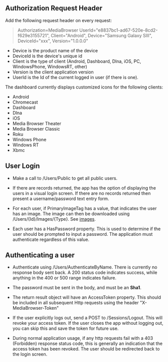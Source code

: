 ## Authorization Request Header

Add the following request header on every request:

> Authorization=MediaBrowser UserId="e8837bc1-ad67-520e-8cd2-f629e3155721", Client="Android", Device="Samsung Galaxy SIII", DeviceId="xxx", Version="1.0.0.0"

* Device is the product name of the device
* DeviceId is the device's unique id
* Client is the type of client (Android, Dashboard, Dlna, iOS, PC, WindowsPhone, WindowsRT, other)
* Version is the client application version
* UserId is the Id of the current logged in user (if there is one).

The dashboard currently displays customized icons for the following clients:

* Android
* Chromecast
* Dashboard
* Dlna
* iOS
* Media Browser Theater
* Media Browser Classic
* Roku
* Windows Phone
* Windows RT
* Xbmc

## User Login 

* Make a call to /Users/Public to get all public users.

* If there are records returned, the app has the option of displaying the users in a visual login screen. If there are no records returned then present a username/password text entry form.

* For each user, if PrimaryImageTag has a value, that indicates the user has an image. The image can then be downloaded using /Users/{Id}/Images/{Type}. See [images](https://github.com/MediaBrowser/MediaBrowser/wiki/Images).

* Each user has a HasPassword property. This is used to determine if the user should be prompted to input a password. The application must authenticate regardless of this value.

## Authenticating a user

* Authenticate using /Users/AuthenticateByName. There is currently no response body sent back. A 200 status code indicates success, while anything in the 400 or 500 range indicates failure.

* The password must be sent in the body, and must be an **Sha1**.

* The return result object will have an AccessToken property. This should be included in all subsequent Http requests using the header "X-MediaBrowser-Token"

* If the user explicitly logs out, send a POST to /Sessions/Logout. This will revoke your access token. If the user closes the app without logging out, you can skip this and save the token for future use.

* During normal application usage, if any http requests fail with a 403 (Forbidden) response status code, this is generally an indication that the access token has been revoked. The user should be redirected back to the login screen.
